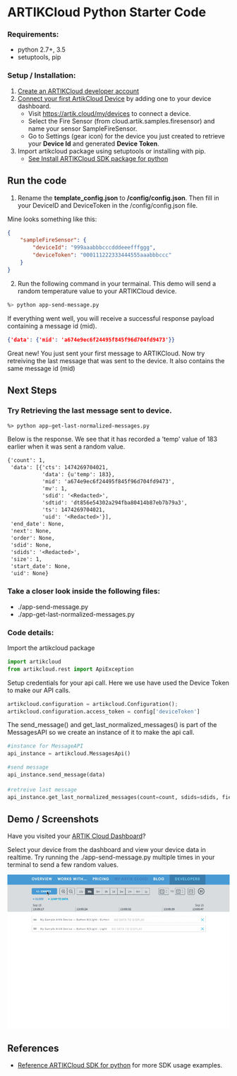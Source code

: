 # ARTIKCloud Python Starter Code


### Requirements:
* python 2.7+,  3.5
* setuptools, pip


### Setup / Installation:

 1. [Create an ARTIKCloud developer account](https://developer.artik.cloud/)
 2. [Connect your first ArtikCloud Device](https://artik.cloud/my/devices) by adding one to your device dashboard.  
    * Visit https://artik.cloud/my/devices to connect a device.
    * Select the Fire Sensor (from cloud.artik.samples.firesensor) and name your sensor SampleFireSensor.  
    * Go to Settings (gear icon) for the device you just created to retrieve your **Device Id** and generated **Device Token**. 
 3. Import artikcloud package using setuptools or installing with pip.  
     * [See Install ARTIKCloud SDK package for python](https://github.com/artikcloud/artikcloud-python) 


## Run the code


1. Rename the **template_config.json** to **/config/config.json**.  Then fill in your DeviceID and DeviceToken in the /config/config.json file.

Mine looks something like this:
```json
{
	"sampleFireSensor": {
		"deviceId": "999aaabbbcccdddeeefffggg",
		"deviceToken": "000111222333444555aaabbbccc"
	}
}
```

2. Run the following command in your termainal.  This demo will send a random temperature value to your ARTIKCloud device.  

```bash
%> python app-send-message.py
```

If everything went well, you will receive a successful response payload containing a message id (mid).
```json
{'data': {'mid': 'a674e9ec6f24495f845f96d704fd9473'}}
```

Great new!    You just sent your first message to ARTIKCloud.  Now try retreiving the last message that was sent to the device.  It also contains the same message id (mid)

## Next Steps
### Try Retrieving the last message sent to device.  

```
%> python app-get-last-normalized-messages.py
```

Below is the response.  We see that it has recorded a 'temp' value of 183 earlier when it was sent a random value.
```
{'count': 1,
 'data': [{'cts': 1474269704021,
           'data': {u'temp': 183},
           'mid': 'a674e9ec6f24495f845f96d704fd9473',
           'mv': 1,
           'sdid': '<Redacted>',
           'sdtid': 'dt856e54302a294fba80414b87eb7b79a3',
           'ts': 1474269704021,
           'uid': '<Redacted>'}],
 'end_date': None,
 'next': None,
 'order': None,
 'sdid': None,
 'sdids': '<Redacted>',
 'size': 1,
 'start_date': None,
 'uid': None}
 ```
 
### Take a closer look inside the following files:
* ./app-send-message.py 
* ./app-get-last-normalized-messages.py


### Code details:
Import the artikcloud package
```python
import artikcloud
from artikcloud.rest import ApiException
```

Setup credentials for your api call.  Here we use have used the Device Token to make our API calls.
```python
artikcloud.configuration = artikcloud.Configuration();
artikcloud.configuration.access_token = config['deviceToken']
```

The send_message() and get_last_normalized_messages() is part of the MessagesAPI so we create an instance of it to make the api call.
```python
#instance for MessageAPI
api_instance = artikcloud.MessagesApi()
```


```python
#send message
api_instance.send_message(data)

#retreive last message
api_instance.get_last_normalized_messages(count=count, sdids=sdids, field_presence=field_presence)
```

## Demo / Screenshots
Have you visited your [ARTIK Cloud Dashboard](https://artik.cloud/my/devices)?

Select your device from the dashboard and view your device data in realtime.   Try running the ./app-send-message.py multiple times in your terminal to send a few random values.

![GitHub Logo](./img/img-demo-send-message.gif)

## References
* [Reference ARTIKCloud SDK for python](https://github.com/artikcloud/artikcloud-python) for more SDK usage examples.
